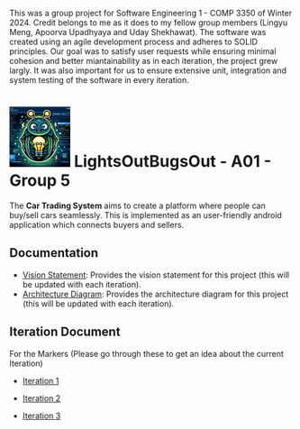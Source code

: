 This was a group project for Software Engineering 1 - COMP 3350 of Winter 2024. Credit belongs to me as it does to my fellow group members (Lingyu Meng, Apoorva Upadhyaya and Uday Shekhawat). The software was created using an agile development process and adheres to SOLID principles. Our goal was to satisfy user requests while ensuring minimal cohesion and better miantainability as in each iteration, the project grew largly. It was also important for us to ensure extensive unit, integration and system testing of the software in every iteration. 

# ![LightsOutBugsOut](images/logos/logoSmall.png) LightsOutBugsOut - A01 - Group 5

The **Car Trading System** aims to create a platform where people can buy/sell cars seamlessly. This is implemented as an user-friendly android application which connects buyers and sellers.

## Documentation

- [Vision Statement](documents/visionStatement.md): Provides the vision statement for this project (this will be updated with each iteration).
- [Architecture Diagram](images/ARCHITECTURE3.md): Provides the architecture diagram for this project (this will be updated with each iteration).

## Iteration Document

For the Markers (Please go through these to get an idea about the current Iteration)

- [Iteration 1](documents/Iteration1.md)

- [Iteration 2](documents/Iteration2.md)

- [Iteration 3](documents/Iteration3.md)
